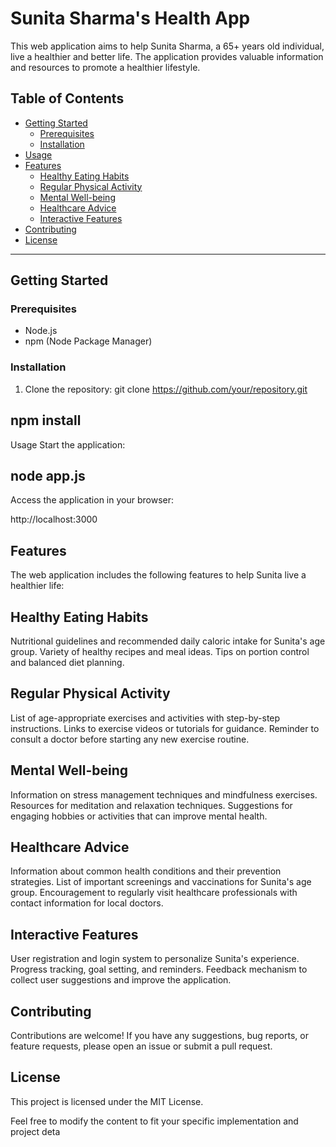# Sunita Sharma's Health App

This web application aims to help Sunita Sharma, a 65+ years old individual, live a healthier and better life. The application provides valuable information and resources to promote a healthier lifestyle.

## Table of Contents

- [Getting Started](#getting-started)
  - [Prerequisites](#prerequisites)
  - [Installation](#installation)
- [Usage](#usage)
- [Features](#features)
  - [Healthy Eating Habits](#healthy-eating-habits)
  - [Regular Physical Activity](#regular-physical-activity)
  - [Mental Well-being](#mental-well-being)
  - [Healthcare Advice](#healthcare-advice)
  - [Interactive Features](#interactive-features)
- [Contributing](#contributing)
- [License](#license)

---

## Getting Started

### Prerequisites

- Node.js
- npm (Node Package Manager)

### Installation

1. Clone the repository:
   git clone https://github.com/your/repository.git


## npm install
Usage
Start the application:

## node app.js
Access the application in your browser:


http://localhost:3000
## Features
The web application includes the following features to help Sunita live a healthier life:

## Healthy Eating Habits
Nutritional guidelines and recommended daily caloric intake for Sunita's age group.
Variety of healthy recipes and meal ideas.
Tips on portion control and balanced diet planning.
## Regular Physical Activity
List of age-appropriate exercises and activities with step-by-step instructions.
Links to exercise videos or tutorials for guidance.
Reminder to consult a doctor before starting any new exercise routine.
## Mental Well-being
Information on stress management techniques and mindfulness exercises.
Resources for meditation and relaxation techniques.
Suggestions for engaging hobbies or activities that can improve mental health.
## Healthcare Advice
Information about common health conditions and their prevention strategies.
List of important screenings and vaccinations for Sunita's age group.
Encouragement to regularly visit healthcare professionals with contact information for local doctors.
## Interactive Features
User registration and login system to personalize Sunita's experience.
Progress tracking, goal setting, and reminders.
Feedback mechanism to collect user suggestions and improve the application.
## Contributing
Contributions are welcome! If you have any suggestions, bug reports, or feature requests, please open an issue or submit a pull request.

## License
This project is licensed under the MIT License.


Feel free to modify the content to fit your specific implementation and project deta
